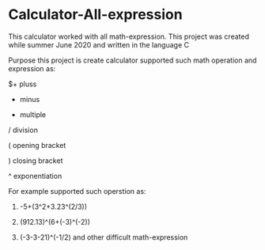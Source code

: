 # Calculator-All-expression

This calculator worked with all math-expression. This project was created while summer June 2020 and written in the language C

Purpose this project is create calculator supported such math operation and expression as:

$+ pluss

- minus

* multiple 

/ division

( opening bracket 

) closing bracket 

^ exponentiation

For example supported such operstion as:

1. -5+(3^2+3.23^(2/3))

2. (912.13)^(6+(-3)^(-2))

3. (-3-3-21)^(-1/2) and other difficult math-expression
